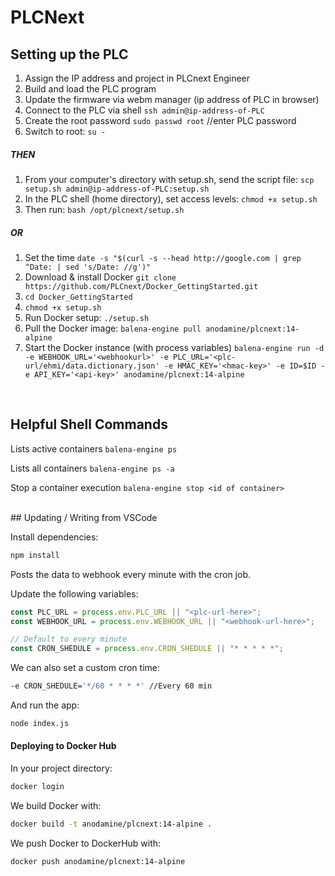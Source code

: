 # PLCNext

## Setting up the PLC

1. Assign the IP address and project in PLCnext Engineer
1. Build and load the PLC program
1. Update the firmware via webm manager (ip address of PLC in browser)
1. Connect to the PLC via shell `ssh admin@ip-address-of-PLC`
1. Create the root password `sudo passwd root` //enter PLC password
1. Switch to root: `su -`

##### THEN

1. From your computer's directory with setup.sh, send the script file: `scp setup.sh admin@ip-address-of-PLC:setup.sh`
1. In the PLC shell (home directory), set access levels: `chmod +x setup.sh`
1. Then run: `bash /opt/plcnext/setup.sh`

##### OR

1. Set the time `date -s "$(curl -s --head http://google.com | grep ^Date: | sed 's/Date: //g')"`
1. Download & install Docker `git clone https://github.com/PLCnext/Docker_GettingStarted.git`
1. `cd Docker_GettingStarted`
1. `chmod +x setup.sh`
1. Run Docker setup: `./setup.sh`
1. Pull the Docker image: `balena-engine pull anodamine/plcnext:14-alpine`
1. Start the Docker instance (with process variables) `balena-engine run -d -e WEBHOOK_URL='<webhookurl>' -e PLC_URL='<plc-url/ehmi/data.dictionary.json' -e HMAC_KEY='<hmac-key>' -e ID=$ID -e API_KEY='<api-key>' anodamine/plcnext:14-alpine`

<br/> 
 
## Helpful Shell Commands

Lists active containers
`balena-engine ps`

Lists all containers
`balena-engine ps -a`

Stop a container execution
`balena-engine stop <id of container>`

<br/>
## Updating / Writing from VSCode

Install dependencies:

```bash
npm install
```

Posts the data to webhook every minute with the cron job.

Update the following variables:

```js
const PLC_URL = process.env.PLC_URL || "<plc-url-here>";
const WEBHOOK_URL = process.env.WEBHOOK_URL || "<webhook-url-here>";

// Default to every minute
const CRON_SHEDULE = process.env.CRON_SHEDULE || "* * * * *";
```

We can also set a custom cron time:

```bash
-e CRON_SHEDULE='*/60 * * * *' //Every 60 min
```

And run the app:

```bash
node index.js
```

#### Deploying to Docker Hub

In your project directory:

```bash
docker login
```

We build Docker with:

```bash
docker build -t anodamine/plcnext:14-alpine .
```

We push Docker to DockerHub with:

```bash
docker push anodamine/plcnext:14-alpine
```
